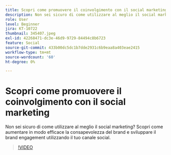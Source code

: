 ```yaml
---
title: Scopri come promuovere il coinvolgimento con il social marketing
description: Non sei sicuro di come utilizzare al meglio il social marketing? Scopri come aumentare in modo efficace la consapevolezza del brand e sviluppare il brand engagement utilizzando il tuo canale social.
role: User
level: Beginner
jira: KT-10722
thumbnail: 345407.jpeg
exl-id: 42268471-dc3e-46d9-9729-84494c8b6723
feature: Social
source-git-commit: 433b00dc5dc1b7dde2931c6b9eaa8a403eae2415
workflow-type: tm+mt
source-wordcount: '60'
ht-degree: 0%

---
```


# Scopri come promuovere il coinvolgimento con il social marketing

Non sei sicuro di come utilizzare al meglio il social marketing? Scopri come aumentare in modo efficace la consapevolezza del brand e sviluppare il brand engagement utilizzando il tuo canale social.

>[!VIDEO](https://video.tv.adobe.com/v/345407/?quality=12&learn=on)
